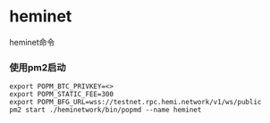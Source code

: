 # heminet
heminet命令
### 使用pm2启动
```
export POPM_BTC_PRIVKEY=<>
export POPM_STATIC_FEE=300
export POPM_BFG_URL=wss://testnet.rpc.hemi.network/v1/ws/public
pm2 start ./heminetwork/bin/popmd --name heminet
```
